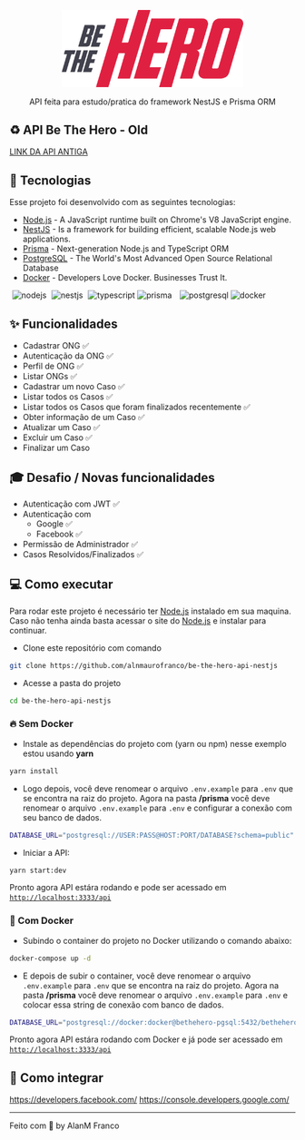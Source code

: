 <p align="center">
  <a href="https://github.com/alnmaurofranco/WeekOmniStack11-be-the-hero" target="blank"><img src="https://raw.githubusercontent.com/alnmaurofranco/WeekOmniStack11-be-the-hero/40296d741acb9655c372bf0a9c9661d796074eda/frontend/src/assets/logo.svg" width="320" alt="Be The Hero logo" /></a>
</p>

<p align="center">API feita para estudo/pratica do framework NestJS e Prisma ORM</p>

## ♻ API Be The Hero - Old
[LINK DA API ANTIGA](https://github.com/alnmaurofranco/WeekOmniStack11-be-the-hero/blob/master/backend)

## 🚀 Tecnologias
Esse projeto foi desenvolvido com as seguintes tecnologias:
* [Node.js](https://nodejs.org/en/) - A JavaScript runtime built on Chrome's V8 JavaScript engine.
* [NestJS](https://docs.nestjs.com/) - Is a framework for building efficient, scalable Node.js web applications.
* [Prisma](https://prisma.io/) - Next-generation Node.js and TypeScript ORM
* [PostgreSQL](https://www.postgresql.org/) - The World's Most Advanced Open Source Relational Database
* [Docker](https://www.docker.com/) - Developers Love Docker. Businesses Trust It.
<p>
<img src="https://cdn.svgporn.com/logos/nodejs-icon.svg" alt="nodejs" width="30" height="30" style="margin-left: 5px;"/>
<img src="https://cdn.svgporn.com/logos/nestjs.svg" alt="nestjs" width="30" height="30" style="margin-left: 5px;"/>
<img src="https://cdn.svgporn.com/logos/typescript-icon.svg" alt="typescript" width="30" height="30" style="margin-left: 5px;"/>
<img src="https://cdn.svgporn.com/logos/prisma.svg" alt="prisma" width="30" heigth="30" style="margin-right: 5px;" />
<img src="https://cdn.svgporn.com/logos/postgresql.svg" alt="postgresql" width="30" height="30" style="margin-left: 5px;"/>
<img src="https://cdn.svgporn.com/logos/docker-icon.svg" alt="docker" width="30" heigth="30" style="margin-right: 5px;" />

## ✨ Funcionalidades
- Cadastrar ONG ✅
- Autenticação da ONG ✅
- Perfil de ONG ✅
- Listar ONGs ✅
- Cadastrar um novo Caso ✅
- Listar todos os Casos ✅
- Listar todos os Casos que foram finalizados recentemente ✅
- Obter informação de um Caso ✅
- Atualizar um Caso ✅
- Excluir um Caso ✅
- Finalizar um Caso

## 🎓 Desafio / Novas funcionalidades
- Autenticação com JWT ✅
- Autenticação com
  - Google ✅
  - Facebook ✅
- Permissão de Administrador ✅
- Casos Resolvidos/Finalizados ✅

## 💻 Como executar
Para rodar este projeto é necessário ter [Node.js](https://nodejs.org/) instalado em sua maquina. Caso não tenha ainda basta acessar o site do [Node.js](https://nodejs.org/) e instalar para continuar.

- Clone este repositório com comando
```bash
git clone https://github.com/alnmaurofranco/be-the-hero-api-nestjs
```
- Acesse a pasta do projeto
```bash
cd be-the-hero-api-nestjs
```
### **🔥 Sem Docker**
- Instale as dependências do projeto com (yarn ou npm) nesse exemplo estou usando **yarn**
```bash
yarn install
```
- Logo depois, você deve renomear o arquivo `.env.example` para `.env` que se encontra na raiz do projeto. Agora na pasta **/prisma** você deve renomear o arquivo `.env.example` para `.env` e configurar a conexão com seu banco de dados.

```bash
DATABASE_URL="postgresql://USER:PASS@HOST:PORT/DATABASE?schema=public"
```

- Iniciar a API:
```bash
yarn start:dev
```

Pronto agora API estára rodando e pode ser acessado em [`http://localhost:3333/api`](http://localhost:3333/api)

### **🐳 Com Docker**
- Subindo o container do projeto no Docker utilizando o comando abaixo:
```bash
docker-compose up -d
```
- E depois de subir o container, você deve renomear o arquivo `.env.example` para `.env` que se encontra na raiz do projeto. Agora na pasta **/prisma** você deve renomear o arquivo `.env.example` para `.env` e colocar essa string de conexão com banco de dados.

```bash
DATABASE_URL="postgresql://docker:docker@bethehero-pgsql:5432/betheherodb?schema=public"
```

Pronto agora API estára rodando com Docker e já pode ser acessado em [`http://localhost:3333/api`](http://localhost:3333/api)

## 🔑 Como integrar
https://developers.facebook.com/
https://console.developers.google.com/

---
Feito com 💚 by AlanM Franco
